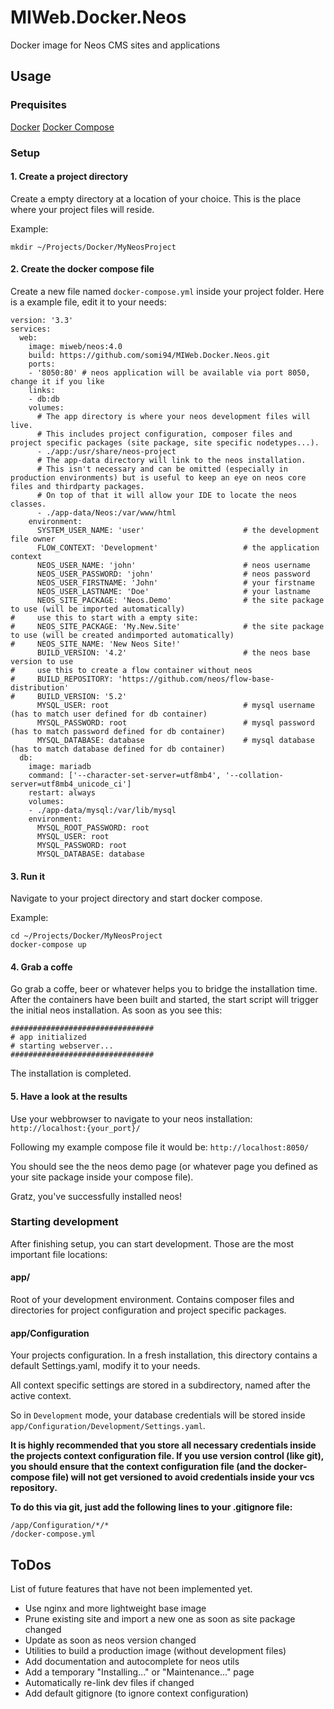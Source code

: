 # MIWeb.Docker.Neos
Docker image for Neos CMS sites and applications

## Usage
### Prequisites
[Docker](https://www.docker.com/)
[Docker Compose](https://docs.docker.com/compose/)
### Setup
#### 1. Create a project directory
Create a empty directory at a location of your choice. This is the place where your project files will reside.

Example:
```
mkdir ~/Projects/Docker/MyNeosProject
```
#### 2. Create the docker compose file
Create a new file named `docker-compose.yml` inside your project folder.
Here is a example file, edit it to your needs:
```
version: '3.3'
services:
  web:
    image: miweb/neos:4.0
    build: https://github.com/somi94/MIWeb.Docker.Neos.git
    ports:
    - '8050:80' # neos application will be available via port 8050, change it if you like
    links:
    - db:db
    volumes:
      # The app directory is where your neos development files will live. 
      # This includes project configuration, composer files and project specific packages (site package, site specific nodetypes...).
      - ./app:/usr/share/neos-project
      # The app-data directory will link to the neos installation.
      # This isn't necessary and can be omitted (especially in production environments) but is useful to keep an eye on neos core files and thirdparty packages.
      # On top of that it will allow your IDE to locate the neos classes.
      - ./app-data/Neos:/var/www/html 
    environment:
      SYSTEM_USER_NAME: 'user'                      # the development file owner
      FLOW_CONTEXT: 'Development'                   # the application context
      NEOS_USER_NAME: 'john'                        # neos username    
      NEOS_USER_PASSWORD: 'john'                    # neos password
      NEOS_USER_FIRSTNAME: 'John'                   # your firstname
      NEOS_USER_LASTNAME: 'Doe'                     # your lastname
      NEOS_SITE_PACKAGE: 'Neos.Demo'                # the site package to use (will be imported automatically)
#     use this to start with a empty site:
#     NEOS_SITE_PACKAGE: 'My.New.Site'              # the site package to use (will be created andimported automatically)
#     NEOS_SITE_NAME: 'New Neos Site!'
      BUILD_VERSION: '4.2'                          # the neos base version to use
#     use this to create a flow container without neos
#     BUILD_REPOSITORY: 'https://github.com/neos/flow-base-distribution'
#     BUILD_VERSION: '5.2'
      MYSQL_USER: root                              # mysql username (has to match user defined for db container)
      MYSQL_PASSWORD: root                          # mysql password (has to match password defined for db container)
      MYSQL_DATABASE: database                      # mysql database (has to match database defined for db container)
  db:
    image: mariadb
    command: ['--character-set-server=utf8mb4', '--collation-server=utf8mb4_unicode_ci']
    restart: always
    volumes:
    - ./app-data/mysql:/var/lib/mysql
    environment:
      MYSQL_ROOT_PASSWORD: root
      MYSQL_USER: root
      MYSQL_PASSWORD: root
      MYSQL_DATABASE: database
```
#### 3. Run it
Navigate to your project directory and start docker compose.

Example:
```
cd ~/Projects/Docker/MyNeosProject
docker-compose up
```
#### 4. Grab a coffe
Go grab a coffe, beer or whatever helps you to bridge the installation time.
After the containers have been built and started, the start script will trigger the initial neos installation.
As soon as you see this:
```
################################
# app initialized
# starting webserver...
################################
```
The installation is completed.

#### 5. Have a look at the results
Use your webbrowser to navigate to your neos installation: `http://localhost:{your_port}/`

Following my example compose file it would be: `http://localhost:8050/`

You should see the the neos demo page (or whatever page you defined as your site package inside your compose file).

Gratz, you've successfully installed neos!

### Starting development
After finishing setup, you can start development.
Those are the most important file locations:
#### app/
Root of your development environment. Contains composer files and directories for project configuration and project specific packages.
#### app/Configuration
Your projects configuration. In a fresh installation, this directory contains a default Settings.yaml, modify it to your needs.

All context specific settings are stored in a subdirectory, named after the active context.

So in `Development` mode, your database credentials will be stored inside `app/Configuration/Development/Settings.yaml`.

**It is highly recommended that you store all necessary credentials inside the projects context configuration file. If you use version control (like git), you should ensure that the context configuration file (and the docker-compose file) will not get versioned to avoid credentials inside your vcs repository.**

**To do this via git, just add the following lines to your .gitignore file:**
```
/app/Configuration/*/*
/docker-compose.yml
```
## ToDos
List of future features that have not been implemented yet.
* Use nginx and more lightweight base image
* Prune existing site and import a new one as soon as site package changed
* Update as soon as neos version changed
* Utilities to build a production image (without development files)
* Add documentation and autocomplete for neos utils
* Add a temporary "Installing..." or "Maintenance..." page
* Automatically re-link dev files if changed
* Add default gitignore (to ignore context configuration)

